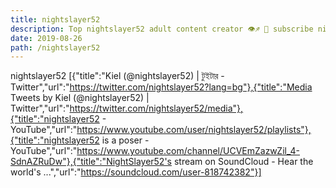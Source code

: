 ```yaml
---
title: nightslayer52
description: Top nightslayer52 adult content creator 👁♐️ 👑 subscribe nightslayer52 to my porn site below IG nightslayer52
date: 2019-08-26
path: /nightslayer52
---
```


nightslayer52
[{"title":"Kiel (@nightslayer52) | টুইটার - Twitter","url":"https://twitter.com/nightslayer52?lang=bg"},{"title":"Media Tweets by Kiel (@nightslayer52) | Twitter","url":"https://twitter.com/nightslayer52/media"},{"title":"nightslayer52 - YouTube","url":"https://www.youtube.com/user/nightslayer52/playlists"},{"title":"nightslayer52 is a poser - YouTube","url":"https://www.youtube.com/channel/UCVEmZazwZil_4-SdnAZRuDw"},{"title":"NightSlayer52's stream on SoundCloud - Hear the world's ...","url":"https://soundcloud.com/user-818742382"}]

